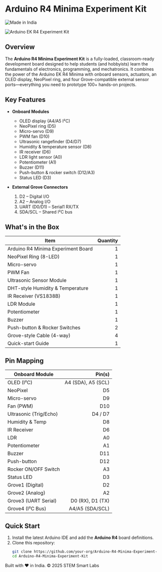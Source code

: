 # Arduino R4 Minima Experiment Kit

![Made in India](https://img.shields.io/badge/Origin-Made%20in%20India-orange)

![Arduino EK R4 Experiment Kit](https://shop.stemsmartlabs.com/wp-content/uploads/2025/05/ArduinoEk_IMage.png)
 

## Overview

The **Arduino R4 Minima Experiment Kit** is a fully-loaded, classroom-ready development board designed to help students (and hobbyists) learn the fundamentals of electronics, programming, and mechatronics. It combines the power of the Arduino EK R4 Minima with onboard sensors, actuators, an OLED display, NeoPixel ring, and four Grove-compatible external sensor ports—everything you need to prototype 100+ hands-on projects.

## Key Features

- **Onboard Modules**  
  - OLED display (A4/A5 I²C)  
  - NeoPixel ring (D5)  
  - Micro-servo (D9)  
  - PWM fan (D10)  
  - Ultrasonic rangefinder (D4/D7)  
  - Humidity & temperature sensor (D8)  
  - IR receiver (D6)  
  - LDR light sensor (A0)  
  - Potentiometer (A1)  
  - Buzzer (D11)  
  - Push-button & rocker switch (D12/A3)  
  - Status LED (D3)

- **External Grove Connectors**  
  1. D2 – Digital I/O  
  2. A2 – Analog I/O  
  3. UART (D0/D1) – Serial1 RX/TX  
  4. SDA/SCL – Shared I²C bus

## What's in the Box

| Item                                | Quantity |
|-------------------------------------|---------:|
| Arduino R4 Minima Experiment Board  |        1 |
| NeoPixel Ring (8-LED)               |        1 |
| Micro-servo                         |        1 |
| PWM Fan                             |        1 |
| Ultrasonic Sensor Module            |        1 |
| DHT-style Humidity & Temperature    |        1 |
| IR Receiver (VS1838B)               |        1 |
| LDR Module                          |        1 |
| Potentiometer                       |        1 |
| Buzzer                              |        1 |
| Push-button & Rocker Switches       |        2 |
| Grove-style Cable (4-way)           |        4 |
| Quick-start Guide                   |        1 |

## Pin Mapping

| Onboard Module            | Pin(s)             |
|---------------------------|-------------------:|
| OLED (I²C)                | A4 (SDA), A5 (SCL) |
| NeoPixel                  | D5                 |
| Micro-servo               | D9                 |
| Fan (PWM)                 | D10                |
| Ultrasonic (Trig/Echo)    | D4 / D7            |
| Humidity & Temp           | D8                 |
| IR Receiver               | D6                 |
| LDR                       | A0                 |
| Potentiometer             | A1                 |
| Buzzer                    | D11                |
| Push-button               | D12                |
| Rocker ON/OFF Switch      | A3                 |
| Status LED                | D3                 |
| Grove1 (Digital)          | D2                 |
| Grove2 (Analog)           | A2                 |
| Grove3 (UART Serial)      | D0 (RX), D1 (TX)   |
| Grove4 (I²C Bus)          | A4/A5 (SDA/SCL)    |

## Quick Start

1. Install the latest Arduino IDE and add the **Arduino R4** board definitions.  
2. Clone this repository:  
   ```bash
   git clone https://github.com/your-org/Arduino-R4-Minima-Experiment-Kit.git
   cd Arduino-R4-Minima-Experiment-Kit


Built with ❤️ in India.
© 2025 STEM Smart Labs